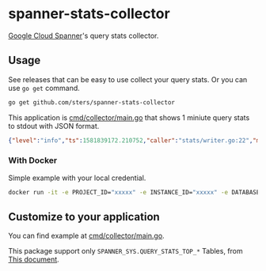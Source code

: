 # spanner-stats-collector

[Google Cloud Spanner](https://cloud.google.com/spanner)'s query stats collector.

## Usage

See releases that can be easy to use collect your query stats.
Or you can use `go get` command.

```sh
go get github.com/sters/spanner-stats-collector
```

This application is [cmd/collector/main.go](https://github.com/sters/spanner-stats-collector/blob/master/cmd/collector/main.go) that shows 1 miniute query stats to stdout with JSON format.

```json
{"level":"info","ts":1581839172.210752,"caller":"stats/writer.go:22","msg":"","IntervalEnd":1581839100,"Text":"SELECT 1","TextTruncated":false,"TextFingerprint":0,"ExecutionCount":78,"AvgLatencySeconds":0.0005415128205128205,"AvgRows":1,"AvgBytes":8,"AvgRowsScanned":0,"AvgCPUSeconds":0.00002253846153846154}
```

### With Docker

Simple example with your local credential.

```sh
docker run -it -e PROJECT_ID="xxxxx" -e INSTANCE_ID="xxxxx" -e DATABASE_ID="xxxxx" -e CREDENTIAL_FILE="/etc/google/application_default_credentials.json" -v ~/.config/gcloud/:/etc/google/:ro sters/spanner-stats-collector:latest
```

## Customize to your application

You can find example at [cmd/collector/main.go](https://github.com/sters/spanner-stats-collector/blob/master/cmd/collector/main.go).

This package support only `SPANNER_SYS.QUERY_STATS_TOP_*` Tables, from [This document](https://cloud.google.com/spanner/docs/query-stats-tables).
